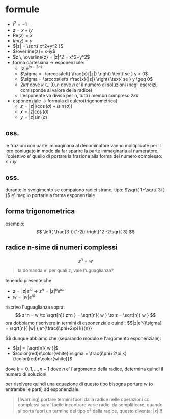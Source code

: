 # formule
* $i^2 = -1$
* $z = x+iy$ 
* $\mathrm{Re}(z) = x$
* $Im(z) = y$
* $|z| = \sqrt{ x^2+y^2 }$
* $\overline{z}= x-iy$
* $z \, \overline{z} = |z|^2 = x^2+y^2$
* forma cartesiana -> esponenziale: 
	* $|z|e^{i\sigma +2\pi k}$ 
	* $\sigma = -\arccos\left( \frac{x}{|z|} \right) \text{ se } y < 0$
	* $\sigma = \arccos\left( \frac{x}{|z|} \right) \text{ se } y \geq 0$
	* $2k\pi$ dove $k \in [0,n$ dove $n$ e' il numero di soluzioni (negli esercizi, corrisponde al valore della radice)
	* l'esponente va diviso per n, tutti i membri compreso $2k\pi$
* esponenziale -> formula di eulero(trigonometrica):
	* $z=|z||(\cos(\sigma) + i\sin(\sigma))$
	* $x = |z|\cos(\sigma)$
	* $y= |z|\sin(\sigma)$
## oss.
le frazioni con parte immaginaria al denominatore vanno moltiplicate per il loro coniugato in modo da far sparire la parte immaginaria al numeratore. l'obiettivo e' quello di portare la frazione alla forma del numero complesso: $x+iy$

## oss.
durante lo svolgimento se compaiono radici strane, tipo: $\sqrt{ 1+\sqrt{ 3i } }$
 e' meglio portarle a forma esponenziale

## forma trigonometrica
esempio:
$$
\left( \frac{3-i}{1-2i} \right)^2 -2\sqrt{ 3}
$$

## radice n-sime di numeri complessi
$$
z^n = w
$$
> la domanda e' per quali z, vale l'uguaglianza?

tenendo presente che:
* $z = |z|e^{i\sigma}$ -> $z^n = |z|^ne^{i\sigma n}$
* $w = |w|e^{i\phi}$

riscrivo l'uguaglianza sopra: 
$$
z^n = w \to \sqrt[n]{ z^n } = \sqrt[n]{ w } \to z = \sqrt[n]{ w }
$$
ora dobbiamo riscrivere in termini di esponenziale quindi:
$$|z|e^{i\sigma} = \sqrt[n]{ |w| }\,e^{\frac{i\phi+2\pi k}{n}}

$$
dunque abbiamo che (separando modulo e l'argomento esponenziale):
* $|z| = |\sqrt[n]{ w }|$
* $\color{red}n\color{white}i\sigma = \frac{i\phi+2\pi k}{\color{red}n\color{white}}$ 

dove $k = 0,1,\dots,n-1$ dove $n$ e' l'argomento della radice, determina quindi il numero di soluzioni.

per risolvere quindi una equazione di questo tipo bisogna portare $w$ (o entrambe le parti) ad esponenziale.

> [!warning] portare termini fuori dalla radice
> nelle operazioni coi complessi sara' facile incontrare varie radici da semplificare, quando si porta fuori un termine del tipo $x^2$ dalla radice, questo diventa: $|x|$!!!


